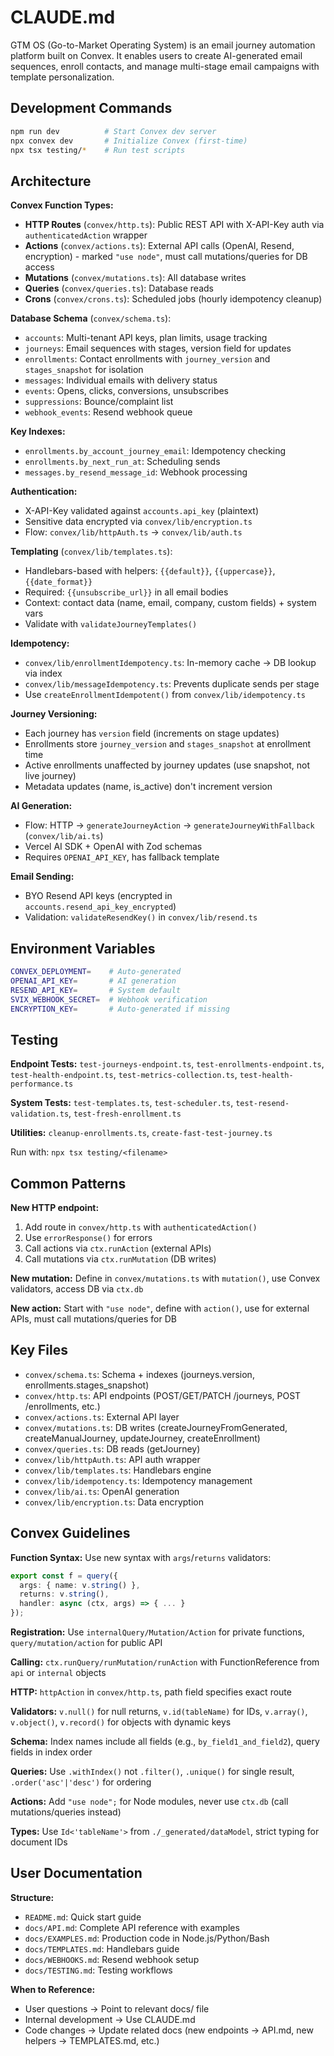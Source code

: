 # CLAUDE.md

GTM OS (Go-to-Market Operating System) is an email journey automation platform built on Convex. It enables users to create AI-generated email sequences, enroll contacts, and manage multi-stage email campaigns with template personalization.

## Development Commands

```bash
npm run dev          # Start Convex dev server
npx convex dev       # Initialize Convex (first-time)
npx tsx testing/*    # Run test scripts
```

## Architecture

**Convex Function Types:**
- **HTTP Routes** (`convex/http.ts`): Public REST API with X-API-Key auth via `authenticatedAction` wrapper
- **Actions** (`convex/actions.ts`): External API calls (OpenAI, Resend, encryption) - marked `"use node"`, must call mutations/queries for DB access
- **Mutations** (`convex/mutations.ts`): All database writes
- **Queries** (`convex/queries.ts`): Database reads
- **Crons** (`convex/crons.ts`): Scheduled jobs (hourly idempotency cleanup)

**Database Schema** (`convex/schema.ts`):
- `accounts`: Multi-tenant API keys, plan limits, usage tracking
- `journeys`: Email sequences with stages, version field for updates
- `enrollments`: Contact enrollments with `journey_version` and `stages_snapshot` for isolation
- `messages`: Individual emails with delivery status
- `events`: Opens, clicks, conversions, unsubscribes
- `suppressions`: Bounce/complaint list
- `webhook_events`: Resend webhook queue

**Key Indexes:**
- `enrollments.by_account_journey_email`: Idempotency checking
- `enrollments.by_next_run_at`: Scheduling sends
- `messages.by_resend_message_id`: Webhook processing

**Authentication:**
- X-API-Key validated against `accounts.api_key` (plaintext)
- Sensitive data encrypted via `convex/lib/encryption.ts`
- Flow: `convex/lib/httpAuth.ts` → `convex/lib/auth.ts`

**Templating** (`convex/lib/templates.ts`):
- Handlebars-based with helpers: `{{default}}`, `{{uppercase}}`, `{{date_format}}`
- Required: `{{unsubscribe_url}}` in all email bodies
- Context: contact data (name, email, company, custom fields) + system vars
- Validate with `validateJourneyTemplates()`

**Idempotency:**
- `convex/lib/enrollmentIdempotency.ts`: In-memory cache → DB lookup via index
- `convex/lib/messageIdempotency.ts`: Prevents duplicate sends per stage
- Use `createEnrollmentIdempotent()` from `convex/lib/idempotency.ts`

**Journey Versioning:**
- Each journey has `version` field (increments on stage updates)
- Enrollments store `journey_version` and `stages_snapshot` at enrollment time
- Active enrollments unaffected by journey updates (use snapshot, not live journey)
- Metadata updates (name, is_active) don't increment version

**AI Generation:**
- Flow: HTTP → `generateJourneyAction` → `generateJourneyWithFallback` (`convex/lib/ai.ts`)
- Vercel AI SDK + OpenAI with Zod schemas
- Requires `OPENAI_API_KEY`, has fallback template

**Email Sending:**
- BYO Resend API keys (encrypted in `accounts.resend_api_key_encrypted`)
- Validation: `validateResendKey()` in `convex/lib/resend.ts`

## Environment Variables

```bash
CONVEX_DEPLOYMENT=    # Auto-generated
OPENAI_API_KEY=       # AI generation
RESEND_API_KEY=       # System default
SVIX_WEBHOOK_SECRET=  # Webhook verification
ENCRYPTION_KEY=       # Auto-generated if missing
```

## Testing

**Endpoint Tests:** `test-journeys-endpoint.ts`, `test-enrollments-endpoint.ts`, `test-health-endpoint.ts`, `test-metrics-collection.ts`, `test-health-performance.ts`

**System Tests:** `test-templates.ts`, `test-scheduler.ts`, `test-resend-validation.ts`, `test-fresh-enrollment.ts`

**Utilities:** `cleanup-enrollments.ts`, `create-fast-test-journey.ts`

Run with: `npx tsx testing/<filename>`

## Common Patterns

**New HTTP endpoint:**
1. Add route in `convex/http.ts` with `authenticatedAction()`
2. Use `errorResponse()` for errors
3. Call actions via `ctx.runAction` (external APIs)
4. Call mutations via `ctx.runMutation` (DB writes)

**New mutation:** Define in `convex/mutations.ts` with `mutation()`, use Convex validators, access DB via `ctx.db`

**New action:** Start with `"use node"`, define with `action()`, use for external APIs, must call mutations/queries for DB

## Key Files

- `convex/schema.ts`: Schema + indexes (journeys.version, enrollments.stages_snapshot)
- `convex/http.ts`: API endpoints (POST/GET/PATCH /journeys, POST /enrollments, etc.)
- `convex/actions.ts`: External API layer
- `convex/mutations.ts`: DB writes (createJourneyFromGenerated, createManualJourney, updateJourney, createEnrollment)
- `convex/queries.ts`: DB reads (getJourney)
- `convex/lib/httpAuth.ts`: API auth wrapper
- `convex/lib/templates.ts`: Handlebars engine
- `convex/lib/idempotency.ts`: Idempotency management
- `convex/lib/ai.ts`: OpenAI generation
- `convex/lib/encryption.ts`: Data encryption

## Convex Guidelines

**Function Syntax:** Use new syntax with `args`/`returns` validators:
```ts
export const f = query({
  args: { name: v.string() },
  returns: v.string(),
  handler: async (ctx, args) => { ... }
});
```

**Registration:** Use `internalQuery/Mutation/Action` for private functions, `query/mutation/action` for public API

**Calling:** `ctx.runQuery/runMutation/runAction` with FunctionReference from `api` or `internal` objects

**HTTP:** `httpAction` in `convex/http.ts`, path field specifies exact route

**Validators:** `v.null()` for null returns, `v.id(tableName)` for IDs, `v.array()`, `v.object()`, `v.record()` for objects with dynamic keys

**Schema:** Index names include all fields (e.g., `by_field1_and_field2`), query fields in index order

**Queries:** Use `.withIndex()` not `.filter()`, `.unique()` for single result, `.order('asc'|'desc')` for ordering

**Actions:** Add `"use node";` for Node modules, never use `ctx.db` (call mutations/queries instead)

**Types:** Use `Id<'tableName'>` from `./_generated/dataModel`, strict typing for document IDs

## User Documentation

**Structure:**
- `README.md`: Quick start guide
- `docs/API.md`: Complete API reference with examples
- `docs/EXAMPLES.md`: Production code in Node.js/Python/Bash
- `docs/TEMPLATES.md`: Handlebars guide
- `docs/WEBHOOKS.md`: Resend webhook setup
- `docs/TESTING.md`: Testing workflows

**When to Reference:**
- User questions → Point to relevant docs/ file
- Internal development → Use CLAUDE.md
- Code changes → Update related docs (new endpoints → API.md, new helpers → TEMPLATES.md, etc.)
